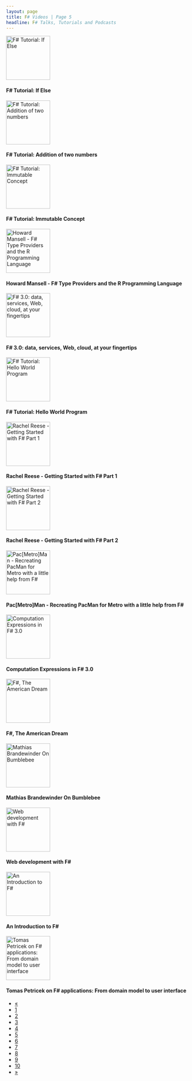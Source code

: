 ```yaml
---
layout: page
title: F# Videos | Page 5
headline: F# Talks, Tutorials and Podcasts
---
```


<div>
  <div class="row">
    <div class="col-md-4">
      <div style="border: none;">
        <a href="http://www.youtube.com/watch?v=8MRIHwBPyPQ" class="thumbnail">
          <img src="http://i1.ytimg.com/vi/8MRIHwBPyPQ/mqdefault.jpg" alt="F# Tutorial: If Else" style="height: 120px;" />
        </a>
        <div class="caption">
          <h4>F# Tutorial: If Else</h4>
        </div>
      </div>
    </div>
    <div class="col-md-4">
      <div style="border: none;">
        <a href="http://www.youtube.com/watch?v=ugL3tqszZmQ" class="thumbnail">
          <img src="http://i2.ytimg.com/vi/ugL3tqszZmQ/mqdefault.jpg" alt="F# Tutorial: Addition of two numbers" style="height: 120px;" />
        </a>
        <div class="caption">
          <h4>F# Tutorial: Addition of two numbers</h4>
        </div>
      </div>
    </div>
    <div class="col-md-4">
      <div style="border: none;">
        <a href="http://www.youtube.com/watch?v=OWdqMTmM5Sw" class="thumbnail">
          <img src="http://i4.ytimg.com/vi/OWdqMTmM5Sw/mqdefault.jpg" alt="F# Tutorial: Immutable Concept" style="height: 120px;" />
        </a>
        <div class="caption">
          <h4>F# Tutorial: Immutable Concept</h4>
        </div>
      </div>
    </div>
  </div>
  <div class="row">
    <div class="col-md-4">
      <div style="border: none;">
        <a href="http://vimeo.com/49045879" class="thumbnail">
          <img src="http://b.vimeocdn.com/ts/338/390/338390107_295.jpg" alt="Howard Mansell - F# Type Providers and the R Programming Language" style="height: 120px;" />
        </a>
        <div class="caption">
          <h4>Howard Mansell - F# Type Providers and the R Programming Language</h4>
        </div>
      </div>
    </div>
    <div class="col-md-4">
      <div style="border: none;">
        <a href="http://vimeo.com/49467255" class="thumbnail">
          <img src="http://b.vimeocdn.com/ts/341/340/341340995_295.jpg" alt="F# 3.0: data, services, Web, cloud, at your fingertips" style="height: 120px;" />
        </a>
        <div class="caption">
          <h4>F# 3.0: data, services, Web, cloud, at your fingertips</h4>
        </div>
      </div>
    </div>
    <div class="col-md-4">
      <div style="border: none;">
        <a href="http://www.youtube.com/watch?v=xlJeZ-j4Fug" class="thumbnail">
          <img src="http://i1.ytimg.com/vi/xlJeZ-j4Fug/mqdefault.jpg" alt="F# Tutorial: Hello World Program" style="height: 120px;" />
        </a>
        <div class="caption">
          <h4>F# Tutorial: Hello World Program</h4>
        </div>
      </div>
    </div>
  </div>
  <div class="row">
    <div class="col-md-4">
      <div style="border: none;">
        <a href="http://vimeo.com/46903828" class="thumbnail">
          <img src="http://b.vimeocdn.com/ts/326/758/326758678_295.jpg" alt="Rachel Reese - Getting Started with F# Part 1" style="height: 120px;" />
        </a>
        <div class="caption">
          <h4>Rachel Reese - Getting Started with F# Part 1</h4>
        </div>
      </div>
    </div>
    <div class="col-md-4">
      <div style="border: none;">
        <a href="http://vimeo.com/46910967" class="thumbnail">
          <img src="http://b.vimeocdn.com/ts/326/803/326803675_295.jpg" alt="Rachel Reese - Getting Started with F# Part 2" style="height: 120px;" />
        </a>
        <div class="caption">
          <h4>Rachel Reese - Getting Started with F# Part 2</h4>
        </div>
      </div>
    </div>
    <div class="col-md-4">
      <div style="border: none;">
        <a href="http://channel9.msdn.com/coding4fun/blog/PacMetroMan-Recreating-PacMan-for-Metro-with-a-little-help-from-F" class="thumbnail">
          <img src="http://files.channel9.msdn.com/thumbnail/9ee9112e-167e-45b3-8beb-f638153f4f07.png" alt="Pac[Metro]Man - Recreating PacMan for Metro with a little help from F#" style="height: 120px;" />
        </a>
        <div class="caption">
          <h4>Pac[Metro]Man - Recreating PacMan for Metro with a little help from F#</h4>
        </div>
      </div>
    </div>
  </div>
  <div class="row">
    <div class="col-md-4">
      <div style="border: none;">
        <a href="http://vimeo.com/47218436" class="thumbnail">
          <img src="http://b.vimeocdn.com/ts/328/732/328732848_295.jpg" alt="Computation Expressions in F# 3.0" style="height: 120px;" />
        </a>
        <div class="caption">
          <h4>Computation Expressions in F# 3.0</h4>
        </div>
      </div>
    </div>
    <div class="col-md-4">
      <div style="border: none;">
        <a href="http://vimeo.com/46308827" class="thumbnail">
          <img src="http://b.vimeocdn.com/ts/322/439/322439641_295.jpg" alt="F#, The American Dream" style="height: 120px;" />
        </a>
        <div class="caption">
          <h4>F#, The American Dream</h4>
        </div>
      </div>
    </div>
    <div class="col-md-4">
      <div style="border: none;">
        <a href="http://vimeo.com/46308390" class="thumbnail">
          <img src="http://b.vimeocdn.com/ts/322/433/322433506_295.jpg" alt="Mathias Brandewinder On Bumblebee" style="height: 120px;" />
        </a>
        <div class="caption">
          <h4>Mathias Brandewinder On Bumblebee</h4>
        </div>
      </div>
    </div>
  </div>
  <div class="row">
    <div class="col-md-4">
      <div style="border: none;">
        <a href="http://vimeo.com/43528820" class="thumbnail">
          <img src="http://b.vimeocdn.com/ts/302/240/302240928_295.jpg" alt="Web development with F# " style="height: 120px;" />
        </a>
        <div class="caption">
          <h4>Web development with F# </h4>
        </div>
      </div>
    </div>
    <div class="col-md-4">
      <div style="border: none;">
        <a href="http://www.youtube.com/watch?v=HQ887aOZITY" class="thumbnail">
          <img src="http://i1.ytimg.com/vi/HQ887aOZITY/mqdefault.jpg" alt="An Introduction to F#" style="height: 120px;" />
        </a>
        <div class="caption">
          <h4>An Introduction to F#</h4>
        </div>
      </div>
    </div>
    <div class="col-md-4">
      <div style="border: none;">
        <a href="http://vimeo.com/41174802" class="thumbnail">
          <img src="http://b.vimeocdn.com/ts/285/053/285053113_295.jpg" alt="Tomas Petricek on F# applications: From domain model to user interface" style="height: 120px;" />
        </a>
        <div class="caption">
          <h4>Tomas Petricek on F# applications: From domain model to user interface</h4>
        </div>
      </div>
    </div>
  </div>
  <div>
    <ul class="pagination">
      <li>
        <a href="4">«</a>
      </li>
      <li>
        <a href="1">1</a>
      </li>
      <li>
        <a href="2">2</a>
      </li>
      <li>
        <a href="3">3</a>
      </li>
      <li>
        <a href="4">4</a>
      </li>
      <li class="active">
        <a href="5">5</a>
      </li>
      <li>
        <a href="6">6</a>
      </li>
      <li>
        <a href="7">7</a>
      </li>
      <li>
        <a href="8">8</a>
      </li>
      <li>
        <a href="9">9</a>
      </li>
      <li>
        <a href="10">10</a>
      </li>
      <li>
        <a href="6">»</a>
      </li>
    </ul>
  </div>
</div>
